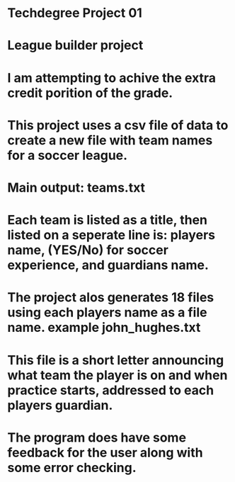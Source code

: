 # Techdegree Project 01
# League builder project
# I am attempting to achive the extra credit porition of the grade.
# This project uses a csv file of data to create a new file with team names for a soccer league.
# 	Main output: teams.txt
#	Each team is listed as a title, then listed on a seperate line is: players name, (YES/No) for soccer experience, and guardians name.
# The project alos generates 18 files using each players name as a file name. example john_hughes.txt 
#	This file is a short letter announcing what team the player is on and when practice starts, addressed to each players guardian.
# The program does have some feedback for the user along with some error checking.